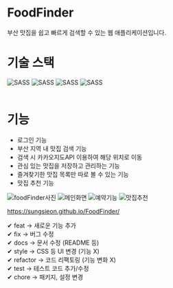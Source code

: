 # FoodFinder<br>
부산 맛집을 쉽고 빠르게 검색할 수 있는 웹 애플리케이션입니다.<br>


# 기술 스택<br>
<img alt="SASS" src ="https://img.shields.io/badge/HTML5-E34F26.svg?&style=for-the-badge&logo=HTML5&logoColor=white"/>  <img alt="SASS" src ="https://img.shields.io/badge/CSS3-1572B6.svg?&style=for-the-badge&logo=CSS3&logoColor=white"/>  <img alt="SASS" src ="https://img.shields.io/badge/Javascript-F7DF1E.svg?&style=for-the-badge&logo=Javascript&logoColor=white"/>  <img alt="SASS" src ="https://img.shields.io/badge/React-61DAFB.svg?&style=for-the-badge&logo=React&logoColor=white"/><br><br>

# 기능<br>
- 로그인 기능
- 부산 지역 내 맛집 검색 기능
- 검색 시 카카오지도API 이용하여 해당 위치로 이동 
- 관심 있는 맛집을 저장하고 관리하는 기능
- 즐겨찾기한 맛집 목록만 따로 볼 수 있는 기능
- 맛집 추천 기능

![foodFinder사진](https://github.com/user-attachments/assets/9012b2a4-8642-40cf-bf07-ad41657bfd84)
![메인화면](https://github.com/user-attachments/assets/fc9dd148-d8e2-49c3-b617-2a30d1bd194e)
![예약기능](https://github.com/user-attachments/assets/5bc1a265-9310-4963-a38b-5666551fde49)
![맛집추천](https://github.com/user-attachments/assets/356395c2-3ddf-418a-86e5-1380292da206)




https://sungsieon.github.io/FoodFinder/


✔ feat → 새로운 기능 추가<br>
✔ fix → 버그 수정<br>
✔ docs → 문서 수정 (README 등)<br>
✔ style → CSS 등 UI 변경 (기능 X)<br>
✔ refactor → 코드 리팩토링 (기능 변화 X)<br>
✔ test → 테스트 코드 추가/수정<br>
✔ chore → 패키지, 설정 변경

